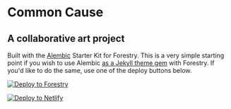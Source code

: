 # Common Cause

## A collaborative art project

Built with the [Alembic](https://alembic.darn.es/) Starter Kit for Forestry. 
This is a very simple starting point if you wish to use Alembic
[as a Jekyll theme gem](https://alembic.darn.es/#as-a-jekyll-theme) with 
Forestry. If you'd like to do the same, use one of the deploy buttons below.

[![Deploy to Forestry](https://assets.forestry.io/import-to-forestry.svg)](https://app.forestry.io/quick-start?repo=daviddarnes/alembic-forestry-kit&engine=jekyll)

[![Deploy to Netlify](https://www.netlify.com/img/deploy/button.svg)](https://app.netlify.com/start/deploy?repository=https://github.com/daviddarnes/alembic-forestry-kit)

